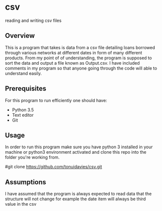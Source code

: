 # csv
reading and writing csv files

## Overview
This is a program that takes is data from a csv file detailing loans borrowed through various networks at different dates in form of many different products.
From my point of of understanding, the program is supposed to sort the data and output a file known as Output.csv.
I have included comments in my program so that anyone going through the code will able to understand easily.


## Prerequisites
For this program to run efficiently one should have:
* Python 3.5
* Text editor
* Git

## Usage
In order to run this program make sure you have python 3 installed in your machine or python3 environment activated and clone this repo into the folder you're working from.


 #git clone https://github.com/tonuidavies/csv.git
 
 
 
## Assumptions
 
I have assumed that the program is always expected to read data that the structure will not change for example the date item will always be third value in the csv
 
 
